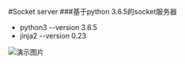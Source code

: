 #Socket server
###基于python 3.6.5的socket服务器

* python3 --version 3.6.5
* jinja2 --version 0.23

![演示图片](readme.gif)